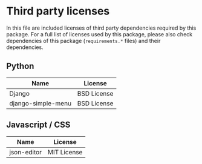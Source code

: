 # Third party licenses

In this file are included licenses of third party dependencies required by this package. 
For a full list of licenses used by this package, please also check dependencies of 
this package (`requirements.*` files) and their dependencies.

## Python 

| Name                  | License                                                 |
|-----------------------|---------------------------------------------------------|
| Django                | BSD License                                             |
| django-simple-menu    | BSD License                                             |

## Javascript / CSS

| Name                  | License                                                 |
|-----------------------|---------------------------------------------------------|
| json-editor             | MIT License                                             |